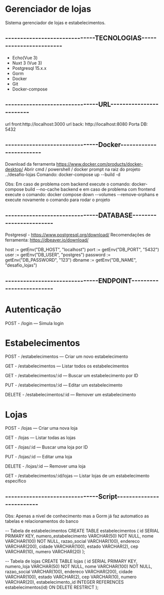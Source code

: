 # Gerenciador de lojas
Sistema gerenciador de lojas e estabelecimentos.

## ------------------------------TECNOLOGIAS------------------------
* Echo(Vue 3)
* Nuxt 3 (Vue 3) 
* Postgresql 15.x.x
* Gorm
* Docker
* Git
* Docker-compose
  
## -------------------------------URL------------------------
url front:http://localhost:3000
url back: http://localhost:8080
Porta DB: 5432

## -------------------------------Docker------------------------
Download da ferramenta https://www.docker.com/products/docker-desktop/
Abrir cmd / powershell / docker prompt na raiz do projeto ../desafio-lojas
Comando: docker-compose up --build -d 

Obs: Em caso de problema com backend execute o comando: docker-compose build --no-cache backend
e em caso de problema com frontend execute o comando: docker compose down --volumes --remove-orphans e execute novamente o comando para rodar o projeto

## -------------------------------DATABASE------------------------
  Postgresql - https://www.postgresql.org/download/
  Recomendações de ferramenta: https://dbeaver.io/download/
  
  host := getEnv("DB_HOST", "localhost")
	port := getEnv("DB_PORT", "5432")
	user := getEnv("DB_USER", "postgres")
	password := getEnv("DB_PASSWORD", "123")
	dbname := getEnv("DB_NAME", "desafio_lojas")

## -------------------------------ENDPOINT-------------------------

# Autenticação
POST - /login — Simula login

# Estabelecimentos
POST - /estabelecimentos — Criar um novo estabelecimento

GET - /estabelecimentos — Listar todos os estabelecimentos

GET - /estabelecimentos/:id — Buscar um estabelecimento por ID

PUT - /estabelecimentos/:id — Editar um estabelecimento

DELETE - /estabelecimentos/:id — Remover um estabelecimento

# Lojas
POST - /lojas — Criar uma nova loja

GET - /lojas — Listar todas as lojas

GET - /lojas/:id — Buscar uma loja por ID

PUT - /lojas/:id — Editar uma loja

DELETE - /lojas/:id — Remover uma loja

GET - /estabelecimentos/:id/lojas — Listar lojas de um estabelecimento específico


## -------------------------------Script-------------------------
Obs: Apenas a nivel de conhecimento mas a Gorm já faz automatico as tabelas e relacionamentos do banco

-- Tabela de estabelecimentos
CREATE TABLE estabelecimentos (
    id SERIAL PRIMARY KEY,
    numero_estabelecimento VARCHAR(50) NOT NULL,
    nome VARCHAR(100) NOT NULL,
    razao_social VARCHAR(100),
    endereco VARCHAR(200),
    cidade VARCHAR(100),
    estado VARCHAR(2),
    cep VARCHAR(10),
    numero VARCHAR(20)
);

-- Tabela de lojas
CREATE TABLE lojas (
    id SERIAL PRIMARY KEY,
    numero_loja VARCHAR(50) NOT NULL,
    nome VARCHAR(100) NOT NULL,
    razao_social VARCHAR(100),
    endereco VARCHAR(200),
    cidade VARCHAR(100),
    estado VARCHAR(2),
    cep VARCHAR(10),
    numero VARCHAR(20),
    estabelecimento_id INTEGER REFERENCES estabelecimentos(id) ON DELETE RESTRICT
);



